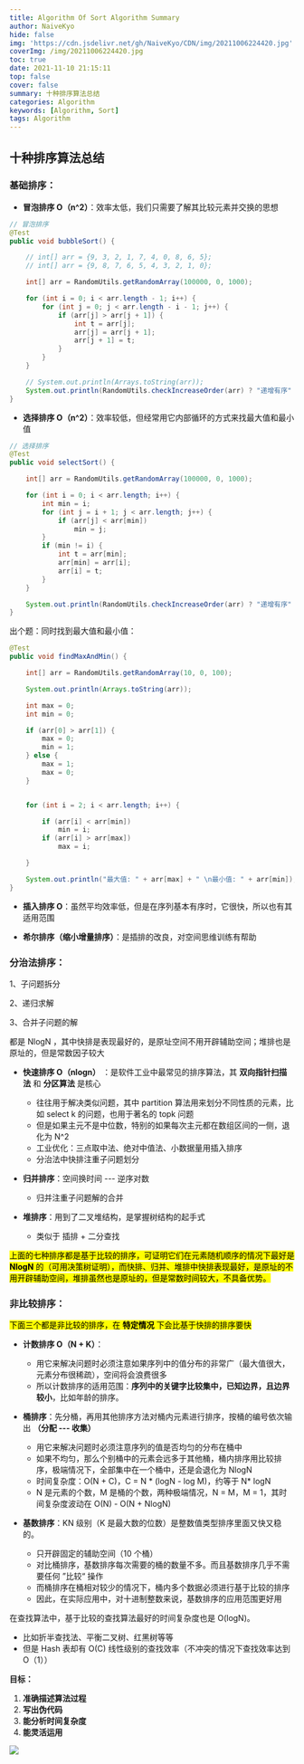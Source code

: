 ```yaml
---
title: Algorithm Of Sort Algorithm Summary
author: NaiveKyo
hide: false
img: 'https://cdn.jsdelivr.net/gh/NaiveKyo/CDN/img/20211006224420.jpg'
coverImg: /img/20211006224420.jpg
toc: true
date: 2021-11-10 21:15:11
top: false
cover: false
summary: 十种排序算法总结
categories: Algorithm
keywords: [Algorithm, Sort]
tags: Algorithm
---
```


## 十种排序算法总结

### 基础排序：

- **冒泡排序 O（n^2）**：效率太低，我们只需要了解其比较元素并交换的思想

```java
// 冒泡排序
@Test
public void bubbleSort() {

    // int[] arr = {9, 3, 2, 1, 7, 4, 0, 8, 6, 5};
    // int[] arr = {9, 8, 7, 6, 5, 4, 3, 2, 1, 0};

    int[] arr = RandomUtils.getRandomArray(100000, 0, 1000);

    for (int i = 0; i < arr.length - 1; i++) {
        for (int j = 0; j < arr.length - i - 1; j++) {
            if (arr[j] > arr[j + 1]) {
                int t = arr[j];
                arr[j] = arr[j + 1];
                arr[j + 1] = t;
            }
        }
    }

    // System.out.println(Arrays.toString(arr));
    System.out.println(RandomUtils.checkIncreaseOrder(arr) ? "递增有序" : "失败");
}
```



- **选择排序 O（n^2）**：效率较低，但经常用它内部循环的方式来找最大值和最小值

```java
// 选择排序
@Test
public void selectSort() {

    int[] arr = RandomUtils.getRandomArray(100000, 0, 1000);

    for (int i = 0; i < arr.length; i++) {
        int min = i;
        for (int j = i + 1; j < arr.length; j++) {
            if (arr[j] < arr[min])
                min = j;
        }
        if (min != i) {
            int t = arr[min];
            arr[min] = arr[i];
            arr[i] = t;
        }
    }

    System.out.println(RandomUtils.checkIncreaseOrder(arr) ? "递增有序" : "失败");
}
```

出个题：同时找到最大值和最小值：

```java
@Test
public void findMaxAndMin() {

    int[] arr = RandomUtils.getRandomArray(10, 0, 100);

    System.out.println(Arrays.toString(arr));

    int max = 0;
    int min = 0;

    if (arr[0] > arr[1]) {
        max = 0;
        min = 1;
    } else {
        max = 1;
        max = 0;
    }


    for (int i = 2; i < arr.length; i++) {

        if (arr[i] < arr[min])
            min = i;
        if (arr[i] > arr[max])
            max = i;

    }

    System.out.println("最大值: " + arr[max] + " \n最小值: " + arr[min]);
}
```



- **插入排序 O**：虽然平均效率低，但是在序列基本有序时，它很快，所以也有其适用范围

  

- **希尔排序（缩小增量排序）**：是插排的改良，对空间思维训练有帮助



### 分治法排序：

1、子问题拆分

2、递归求解

3、合并子问题的解

都是 NlogN ，其中快排是表现最好的，是原址空间不用开辟辅助空间；堆排也是原址的，但是常数因子较大



- **快速排序 O（nlogn）** ：是软件工业中最常见的排序算法，其 **双向指针扫描法** 和 **分区算法** 是核心
  - 往往用于解决类似问题，其中 partition 算法用来划分不同性质的元素，比如 select k 的问题，也用于著名的 topk 问题
  - 但是如果主元不是中位数，特别的如果每次主元都在数组区间的一侧，退化为 N^2
  - 工业优化：三点取中法、绝对中值法、小数据量用插入排序
  - 分治法中快排注重子问题划分



- **归并排序**：空间换时间 --- 逆序对数
  - 归并注重子问题解的合并




- **堆排序**：用到了二叉堆结构，是掌握树结构的起手式
  - 类似于 插排 + 二分查找



<mark>上面的七种排序都是基于比较的排序，可证明它们在元素随机顺序的情况下最好是 **NlogN** 的（可用决策树证明），而快排、归并、堆排中快排表现最好，是原址的不用开辟辅助空间，堆排虽然也是原址的，但是常数时间较大，不具备优势。</mark>



### 非比较排序：

<mark>下面三个都是非比较的排序，在 **特定情况** 下会比基于快排的排序要快</mark>

- **计数排序 O（N + K）**：
  - 用它来解决问题时必须注意如果序列中的值分布的非常广（最大值很大，元素分布很稀疏），空间将会浪费很多
  - 所以计数排序的适用范围：**序列中的关键字比较集中，已知边界，且边界较小**，比如年龄的排序。



- **桶排序**：先分桶，再用其他排序方法对桶内元素进行排序，按桶的编号依次输出 **（分配 --- 收集）**
  - 用它来解决问题时必须注意序列的值是否均匀的分布在桶中
  - 如果不均匀，那么个别桶中的元素会远多于其他桶，桶内排序用比较排序，极端情况下，全部集中在一个桶中，还是会退化为  NlogN
  - 时间复杂度：O(N + C)，C = N * (logN - log M)，约等于 N* logN
  - N 是元素的个数，M 是桶的个数，两种极端情况，N = M，M = 1，其时间复杂度波动在 O(N) - O(N + NlogN)



- **基数排序**：KN 级别（K 是最大数的位数）是整数值类型排序里面又快又稳的。
  - 只开辟固定的辅助空间（10 个桶）
  - 对比桶排序，基数排序每次需要的桶的数量不多。而且基数排序几乎不需要任何 ”比较“ 操作
  - 而桶排序在桶相对较少的情况下，桶内多个数据必须进行基于比较的排序
  - 因此，在实际应用中，对十进制整数来说，基数排序的应用范围更好用



在查找算法中，基于比较的查找算法最好的时间复杂度也是 O(logN)。

- 比如折半查找法、平衡二叉树、红黑树等等
- 但是 Hash 表却有 O(C) 线性级别的查找效率（不冲突的情况下查找效率达到 O（1））



**目标：**

1. **准确描述算法过程**
2. **写出伪代码**
3. **能分析时间复杂度**
4. **能灵活运用**

![](https://cdn.jsdelivr.net/gh/NaiveKyo/CDN/img/20211110211313.png)

